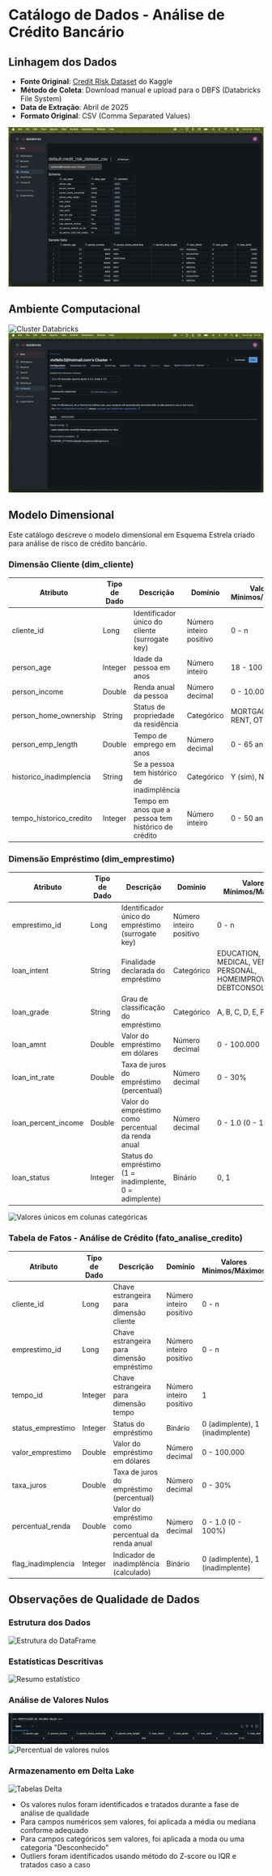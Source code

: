 # Catálogo de Dados - Análise de Crédito Bancário

## Linhagem dos Dados
* **Fonte Original**: [Credit Risk Dataset](https://www.kaggle.com/datasets/laotse/credit-risk-dataset) do Kaggle
* **Método de Coleta**: Download manual e upload para o DBFS (Databricks File System)
* **Data de Extração**: Abril de 2025
* **Formato Original**: CSV (Comma Separated Values)

![Schema e amostra do dataset](screenshots/03_dataset.png)

## Ambiente Computacional
![Cluster Databricks](screenshots/01_compute.png)
![Configuração do cluster](screenshots/02_cluster_config.png)

## Modelo Dimensional
Este catálogo descreve o modelo dimensional em Esquema Estrela criado para análise de risco de crédito bancário.

### Dimensão Cliente (dim_cliente)

| Atributo | Tipo de Dado | Descrição | Domínio | Valores Mínimos/Máximos |
|----------|--------------|-----------|---------|------------------------|
| cliente_id | Long | Identificador único do cliente (surrogate key) | Número inteiro positivo | 0 - n |
| person_age | Integer | Idade da pessoa em anos | Número inteiro | 18 - 100 anos |
| person_income | Double | Renda anual da pessoa | Número decimal | 0 - 10.000.000 |
| person_home_ownership | String | Status de propriedade da residência | Categórico | MORTGAGE, OWN, RENT, OTHER |
| person_emp_length | Double | Tempo de emprego em anos | Número decimal | 0 - 65 anos |
| historico_inadimplencia | String | Se a pessoa tem histórico de inadimplência | Categórico | Y (sim), N (não) |
| tempo_historico_credito | Integer | Tempo em anos que a pessoa tem histórico de crédito | Número inteiro | 0 - 50 anos |

### Dimensão Empréstimo (dim_emprestimo)

| Atributo | Tipo de Dado | Descrição | Domínio | Valores Mínimos/Máximos |
|----------|--------------|-----------|---------|------------------------|
| emprestimo_id | Long | Identificador único do empréstimo (surrogate key) | Número inteiro positivo | 0 - n |
| loan_intent | String | Finalidade declarada do empréstimo | Categórico | EDUCATION, MEDICAL, VENTURE, PERSONAL, HOMEIMPROVEMENT, DEBTCONSOLIDATION |
| loan_grade | String | Grau de classificação do empréstimo | Categórico | A, B, C, D, E, F, G |
| loan_amnt | Double | Valor do empréstimo em dólares | Número decimal | 0 - 100.000 |
| loan_int_rate | Double | Taxa de juros do empréstimo (percentual) | Número decimal | 0 - 30% |
| loan_percent_income | Double | Valor do empréstimo como percentual da renda anual | Número decimal | 0 - 1.0 (0 - 100%) |
| loan_status | Integer | Status do empréstimo (1 = inadimplente, 0 = adimplente) | Binário | 0, 1 |

![Valores únicos em colunas categóricas](screenshots/10_categorical_values.png)

### Tabela de Fatos - Análise de Crédito (fato_analise_credito)

| Atributo | Tipo de Dado | Descrição | Domínio | Valores Mínimos/Máximos |
|----------|--------------|-----------|---------|------------------------|
| cliente_id | Long | Chave estrangeira para dimensão cliente | Número inteiro positivo | 0 - n |
| emprestimo_id | Long | Chave estrangeira para dimensão empréstimo | Número inteiro positivo | 0 - n |
| tempo_id | Integer | Chave estrangeira para dimensão tempo | Número inteiro positivo | 1 |
| status_emprestimo | Integer | Status do empréstimo | Binário | 0 (adimplente), 1 (inadimplente) |
| valor_emprestimo | Double | Valor do empréstimo em dólares | Número decimal | 0 - 100.000 |
| taxa_juros | Double | Taxa de juros do empréstimo (percentual) | Número decimal | 0 - 30% |
| percentual_renda | Double | Valor do empréstimo como percentual da renda anual | Número decimal | 0 - 1.0 (0 - 100%) |
| flag_inadimplencia | Integer | Indicador de inadimplência (calculado) | Binário | 0 (adimplente), 1 (inadimplente) |

## Observações de Qualidade de Dados

### Estrutura dos Dados
![Estrutura do DataFrame](screenshots/05_data_schema.png)

### Estatísticas Descritivas
![Resumo estatístico](screenshots/06_statistical_summary.png)

### Análise de Valores Nulos
![Contagem de valores nulos](screenshots/07_null_values.png)
![Percentual de valores nulos](screenshots/08_null_percent.png)

### Armazenamento em Delta Lake
![Tabelas Delta](screenshots/09_delta_tables.png)

* Os valores nulos foram identificados e tratados durante a fase de análise de qualidade
* Para campos numéricos sem valores, foi aplicada a média ou mediana conforme adequado
* Para campos categóricos sem valores, foi aplicada a moda ou uma categoria "Desconhecido"
* Outliers foram identificados usando método do Z-score ou IQR e tratados caso a caso
